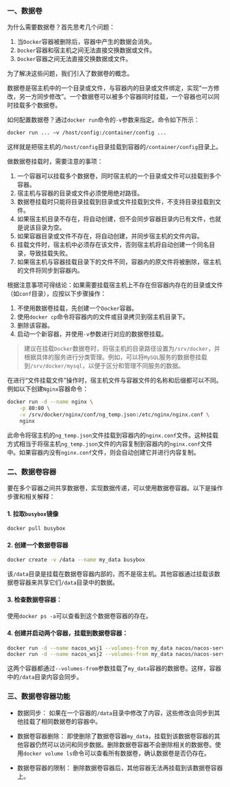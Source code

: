 ### 一、数据卷

为什么需要数据卷？首先思考几个问题：

1. 当`Docker`容器被删除后，容器中产生的数据会消失。
2. `Docker`容器和宿主机之间无法直接交换数据或文件。
3. `Docker`容器之间无法直接交换数据或文件。

为了解决这些问题，我们引入了数据卷的概念。

数据卷是宿主机中的一个目录或文件，与容器内的目录或文件绑定，实现“一方修改，另一方同步修改”。一个数据卷可以被多个容器同时挂载，一个容器也可以同时挂载多个数据卷。

如何配置数据卷？通过`docker run`命令的`-v`参数来指定。命令如下所示：

```sh
docker run ... –v /host/config:/container/config ...
```

这样就是把宿主机的`/host/config`目录挂载到容器的`/container/config`目录上。

做数据卷挂载时，需要注意的事项：

1. 一个容器可以挂载多个数据卷，同时宿主机的一个目录或文件可以挂载到多个容器。
2. 宿主机与容器的目录或文件必须使用绝对路径。
3. 数据卷挂载时只能将目录挂载到目录或文件挂载到文件，不支持目录挂载到文件。
4. 如果宿主机目录不存在，将自动创建，但不会同步容器目录内已有文件，也就是说该目录为空。
5. 如果容器目录或文件不存在，将自动创建，并同步宿主机的文件内容。
6. 挂载文件时，宿主机中必须存在该文件，否则宿主机将自动创建一个同名目录，导致挂载失败。
7. 如果宿主机与容器挂载目录下的文件不同，容器内的原文件将被删除，宿主机的文件将同步到容器内。

根据注意事项可得结论：如果需要挂载宿主机上不存在但容器内存在的目录或文件（如`conf`目录），应按以下步骤操作：

1. 不使用数据卷挂载，先创建一个`Docker`容器。
2. 使用`docker cp`命令将容器内的文件或目录拷贝到宿主机目录下。
3. 删除该容器。
4. 启动一个新容器，并使用`-v`参数进行对应的数据卷挂载。

> 建议在挂载`Docker`数据卷时，将宿主机的目录路径设置为`/srv/docker`，并根据具体的服务进行分类管理。例如，可以将`MySQL`服务的数据卷挂载到`/srv/docker/mysql`，以便于区分和管理不同服务的数据。

在进行“文件挂载文件”操作时，宿主机文件与容器文件的名称和后缀都可以不同。例如以下创建`Nginx`容器命令：

```sh
docker run -d --name nginx \
    -p 80:80 \
    -v /srv/docker/nginx/conf/ng_temp.json:/etc/nginx/nginx.conf \
    nginx
```

此命令将宿主机的`ng_temp.json`文件挂载到容器内的`nginx.conf`文件。这种挂载方式相当于将宿主机`ng_temp.json`文件的内容复制到容器内的`nginx.conf`文件中。如果容器内没有`nginx.conf`文件，则会自动创建它并进行内容复制。

### 二、数据卷容器

要在多个容器之间共享数据卷，实现数据传递，可以使用数据卷容器。以下是操作步骤和相关解释：

#### 1. 拉取`busybox`镜像

   ```bash
   docker pull busybox
   ```

#### 2. 创建一个数据卷容器

   ```bash
   docker create -v /data --name my_data busybox
   ```

该`/data`目录是挂载在数据卷容器内部的，而不是宿主机。其他容器通过挂载该数据卷容器来共享它们`/data`目录中的数据。

#### 3. 检查数据卷容器：

使用`docker ps -a`可以查看到这个数据卷容器的存在。

#### 4. 创建并启动两个容器，挂载到数据卷容器：

   ```bash
   docker run -d --name nacos_wsj1 --volumes-from my_data nacos/nacos-server
   docker run -d --name nacos_wsj2 --volumes-from my_data nacos/nacos-server
   ```

这两个容器都通过`--volumes-from`参数挂载了`my_data`容器的数据卷。这样，容器中的`/data`目录内容会同步。

### 三、数据卷容器功能

- 数据同步： 如果在一个容器的`/data`目录中修改了内容，这些修改会同步到其他挂载了相同数据卷的容器中。

- 数据卷容器删除： 即使删除了数据卷容器`my_data`，挂载到该数据卷容器的其他容器仍然可以访问和同步数据。删除数据卷容器不会删除相关的数据卷。使用`docker volume ls`命令可以查看所有数据卷，确认数据卷是否仍存在。

- 数据卷容器的限制： 删除数据卷容器后，其他容器无法再挂载到该数据卷容器上。
